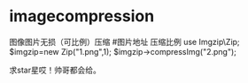 # imagecompression
图像图片无损（可比例）压缩
#图片地址 压缩比例
use Imgzip\Zip;
$imgzip=new Zip("1.png",1);
$imgzip->compressImg("2.png");

求star星哎！帅哥都会给。